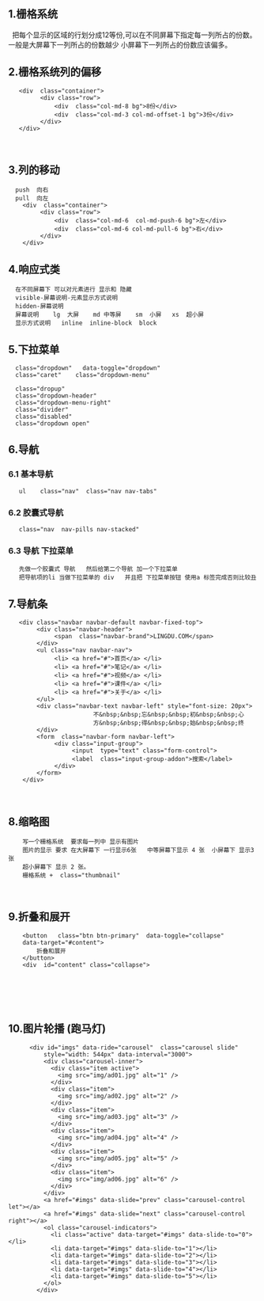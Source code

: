 ## 1.栅格系统 

      把每个显示的区域的行划分成12等份,可以在不同屏幕下指定每一列所占的份数。一般是大屏幕下一列所占的份数越少 小屏幕下一列所占的份数应该偏多。
   
## 2.栅格系统列的偏移 

       <div  class="container">
             <div class="row">
                 <div  class="col-md-8 bg">8份</div>
                 <div  class="col-md-3 col-md-offset-1 bg">3份</div>
             </div>
       </div> 
   
## 3.列的移动 

      push  向右
      pull  向左 
        <div  class="container">
             <div class="row">
                 <div  class="col-md-6  col-md-push-6 bg">左</div>
                 <div  class="col-md-6 col-md-pull-6 bg">右</div>
             </div>
        </div>

## 4.响应式类 

      在不同屏幕下 可以对元素进行 显示和 隐藏 
      visible-屏幕说明-元素显示方式说明 
      hidden-屏幕说明  
      屏幕说明    lg  大屏    md 中等屏    sm  小屏   xs  超小屏 
      显示方式说明   inline  inline-block  block 
 
## 5.下拉菜单 

      class="dropdown"   data-toggle="dropdown"
      class="caret"    class="dropdown-menu"

      class="dropup"   
      class="dropdown-header"
      class="dropdown-menu-right"
      class="divider"  
      class="disabled" 
      class="dropdown open" 
  
## 6.导航

  ### 6.1 基本导航
  
       ul    class="nav"  class="nav nav-tabs"
    
  ### 6.2 胶囊式导航
  
       class="nav  nav-pills nav-stacked" 
    
  ### 6.3 导航 下拉菜单 
  
       先做一个胶囊式 导航   然后给第二个导航 加一个下拉菜单
       把导航项的li 当做下拉菜单的 div   并且把 下拉菜单按钮 使用a 标签完成否则比较丑
       
 ## 7.导航条 
 
       <div class="navbar navbar-default navbar-fixed-top">
            <div class="navbar-header">
                 <span  class="navbar-brand">LINGDU.COM</span>
            </div>
            <ul class="nav navbar-nav">
                 <li> <a href="#">首页</a> </li>
                 <li> <a href="#">笔记</a> </li>
                 <li> <a href="#">视频</a> </li>
                 <li> <a href="#">课件</a> </li>
                 <li> <a href="#">关于</a> </li>
            </ul>
            <div class="navbar-text navbar-left" style="font-size: 20px">
                            不&nbsp;&nbsp;忘&nbsp;&nbsp;初&nbsp;&nbsp;心   
                            方&nbsp;&nbsp;得&nbsp;&nbsp;始&nbsp;&nbsp;终 
            </div>
            <form  class="navbar-form navbar-left">
                 <div class="input-group">
                      <input  type="text" class="form-control">
                      <label  class="input-group-addon">搜索</label>
                 </div>
            </form>
        </div>
    
## 8.缩略图
  
        写一个栅格系统  要求每一列中 显示有图片 
        图片的显示 要求 在大屏幕下 一行显示6张   中等屏幕下显示 4 张  小屏幕下 显示3张  
        超小屏幕下 显示 2 张。
        栅格系统 +  class="thumbnail" 
    
## 9.折叠和展开
  
        <button   class="btn btn-primary"  data-toggle="collapse" 
        data-target="#content">
            折叠和展开
        </button>
        <div  id="content" class="collapse">
            <pre></pre>
        </div>
    
## 10.图片轮播 (跑马灯)
  
          <div id="imgs" data-ride="carousel"  class="carousel slide" 
              style="width: 544px" data-interval="3000">
              <div class="carousel-inner">
                <div class="item active">
                  <img src="img/ad01.jpg" alt="1" />
                </div>
                <div class="item">
                  <img src="img/ad02.jpg" alt="2" />
                </div>
                <div class="item">
                  <img src="img/ad03.jpg" alt="3" />
                </div>
                <div class="item">
                  <img src="img/ad04.jpg" alt="4" />
                </div>
                <div class="item">
                  <img src="img/ad05.jpg" alt="5" />
                </div>
                <div class="item">
                  <img src="img/ad06.jpg" alt="6" />
                </div>
              </div>
              <a href="#imgs" data-slide="prev" class="carousel-control let"></a>
              <a href="#imgs" data-slide="next" class="carousel-control right"></a>
              <ol class="carousel-indicators">
                <li class="active" data-target="#imgs" data-slide-to="0"></li>
                <li data-target="#imgs" data-slide-to="1"></li>
                <li data-target="#imgs" data-slide-to="2"></li>
                <li data-target="#imgs" data-slide-to="3"></li>
                <li data-target="#imgs" data-slide-to="4"></li>
                <li data-target="#imgs" data-slide-to="5"></li>
              </ol>
            </div>

